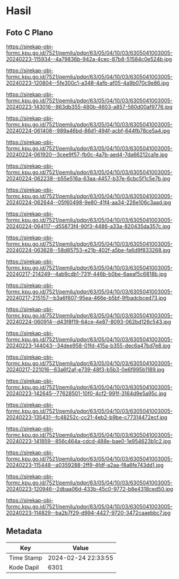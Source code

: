 # Hasil

## Foto C Plano

https://sirekap-obj-formc.kpu.go.id/7521/pemilu/pdpr/63/05/04/10/03/6305041003005-20240223-115934--4a79836b-942a-4cec-87b8-51584c0e524b.jpg

https://sirekap-obj-formc.kpu.go.id/7521/pemilu/pdpr/63/05/04/10/03/6305041003005-20240223-120804--5fe300c1-a348-4afb-af05-4a9b070c9e86.jpg

https://sirekap-obj-formc.kpu.go.id/7521/pemilu/pdpr/63/05/04/10/03/6305041003005-20240223-143016--863db355-480b-4603-a857-560d00af9776.jpg

https://sirekap-obj-formc.kpu.go.id/7521/pemilu/pdpr/63/05/04/10/03/6305041003005-20240224-061408--989a46bd-86d1-494f-acbf-644fb78ce5a4.jpg

https://sirekap-obj-formc.kpu.go.id/7521/pemilu/pdpr/63/05/04/10/03/6305041003005-20240224-061920--3cee9f57-fb0c-4a7b-aed4-7da66212ca1e.jpg

https://sirekap-obj-formc.kpu.go.id/7521/pemilu/pdpr/63/05/04/10/03/6305041003005-20240224-062238--b55e516a-63aa-4457-b37e-6cbc5f1c5e7b.jpg

https://sirekap-obj-formc.kpu.go.id/7521/pemilu/pdpr/63/05/04/10/03/6305041003005-20240224-062644--05f60498-9e80-41f4-aa34-226e106c3aad.jpg

https://sirekap-obj-formc.kpu.go.id/7521/pemilu/pdpr/63/05/04/10/03/6305041003005-20240224-064117--d55873f4-90f3-4486-a33a-820435da357c.jpg

https://sirekap-obj-formc.kpu.go.id/7521/pemilu/pdpr/63/05/04/10/03/6305041003005-20240224-063628--58d85753-e21b-402f-a5be-fa6d9f833268.jpg

https://sirekap-obj-formc.kpu.go.id/7521/pemilu/pdpr/63/05/04/10/03/6305041003005-20240217-214249--4ab9cdb1-731f-446b-b0be-6aeaf5c6818b.jpg

https://sirekap-obj-formc.kpu.go.id/7521/pemilu/pdpr/63/05/04/10/03/6305041003005-20240217-215157--b3a6f607-95ea-466e-b5bf-9fbadcbced73.jpg

https://sirekap-obj-formc.kpu.go.id/7521/pemilu/pdpr/63/05/04/10/03/6305041003005-20240224-060914--d43f8f19-64ce-4e87-8093-062bd126c543.jpg

https://sirekap-obj-formc.kpu.go.id/7521/pemilu/pdpr/63/05/04/10/03/6305041003005-20240223-144043--34dee958-01fd-415a-b355-dec6a47bd7e8.jpg

https://sirekap-obj-formc.kpu.go.id/7521/pemilu/pdpr/63/05/04/10/03/6305041003005-20240217-221016--63a6f2af-e739-48f3-b5b3-0e6f995b1189.jpg

https://sirekap-obj-formc.kpu.go.id/7521/pemilu/pdpr/63/05/04/10/03/6305041003005-20240223-142645--77628501-10f0-4cf2-991f-3164d9e5a95c.jpg

https://sirekap-obj-formc.kpu.go.id/7521/pemilu/pdpr/63/05/04/10/03/6305041003005-20240223-135431--fc48252c-cc21-4eb2-b9be-c77314472ecf.jpg

https://sirekap-obj-formc.kpu.go.id/7521/pemilu/pdpr/63/05/04/10/03/6305041003005-20240223-141859--856c464a-cdcd-488e-bae0-1e954623b1c2.jpg

https://sirekap-obj-formc.kpu.go.id/7521/pemilu/pdpr/63/05/04/10/03/6305041003005-20240223-115448--a0359288-2ff9-4fdf-a2aa-f8a6fe743dd1.jpg

https://sirekap-obj-formc.kpu.go.id/7521/pemilu/pdpr/63/05/04/10/03/6305041003005-20240223-120946--2dbaa06d-433b-45c0-9772-b8e4318ced50.jpg

https://sirekap-obj-formc.kpu.go.id/7521/pemilu/pdpr/63/05/04/10/03/6305041003005-20240223-114829--ba2b7f29-d994-4427-9720-3472caaebbc7.jpg


## Metadata

| Key        | Value               |
| ---------- | ------------------- |
| Time Stamp | 2024-02-24 22:33:55 |
| Kode Dapil | 6301                |



